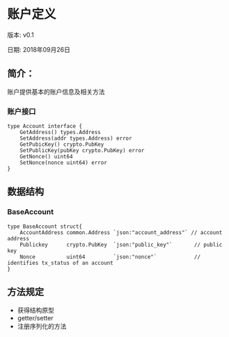 # 账户定义
版本:
v0.1

日期:
2018年09月26日

## 简介：

账户提供基本的账户信息及相关方法
### 账户接口
```
type Account interface {
	GetAddress() types.Address
	SetAddress(addr types.Address) error
	GetPubicKey() crypto.PubKey
	SetPublicKey(pubKey crypto.PubKey) error
	GetNonce() uint64
	SetNonce(nonce uint64) error
}
```
## 数据结构
### BaseAccount
```
type BaseAccount struct{
	AccountAddress common.Address `json:"account_address"` // account address
	Publickey      crypto.PubKey  `json:"public_key"`		// public key
	Nonce          uint64         `json:"nonce"`			// identifies tx_status of an account
}
```
## 方法规定
- 获得结构原型
- getter/setter
- 注册序列化的方法
